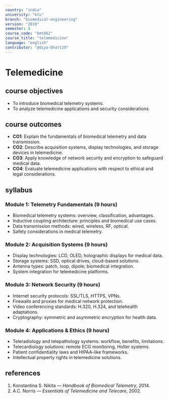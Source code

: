```yaml
---
country: "india"
university: "ktu"
branch: "biomedical-engineering"
version: "2019"
semester: 8
course_code: "bmt862"
course_title: "telemedicine"
language: "english"
contributor: "@diya-bhatt29"
---
```


# Telemedicine

## course objectives
- To introduce biomedical telemetry systems.  
- To analyze telemedicine applications and security considerations.

## course outcomes
- **CO1**: Explain the fundamentals of biomedical telemetry and data transmission.  
- **CO2**: Describe acquisition systems, display technologies, and storage devices in telemedicine.  
- **CO3**: Apply knowledge of network security and encryption to safeguard medical data.  
- **CO4**: Evaluate telemedicine applications with respect to ethical and legal considerations.

## syllabus

### Module 1: Telemetry Fundamentals (9 hours)
- Biomedical telemetry systems: overview, classification, advantages.  
- Inductive coupling architecture: principles and biomedical use cases.  
- Data transmission methods: wired, wireless, RF, optical.  
- Safety considerations in medical telemetry.

### Module 2: Acquisition Systems (9 hours)
- Display technologies: LCD, OLED, holographic displays for medical data.  
- Storage systems: SSD, optical drives, cloud-based solutions.  
- Antenna types: patch, loop, dipole; biomedical integration.  
- System integration for telemedicine platforms.

### Module 3: Network Security (9 hours)
- Internet security protocols: SSL/TLS, HTTPS, VPNs.  
- Firewalls and proxies for medical network protection.  
- Video conferencing standards: H.320, H.324, and telehealth adaptations.  
- Cryptography: symmetric and asymmetric encryption for health data.

### Module 4: Applications & Ethics (9 hours)
- Teleradiology and telepathology systems: workflow, benefits, limitations.  
- Telecardiology solutions: remote ECG monitoring, Holter systems.  
- Patient confidentiality laws and HIPAA-like frameworks.  
- Intellectual property rights in telemedicine solutions.

## references
1. Konstantina S. Nikita — *Handbook of Biomedical Telemetry*, 2014.  
2. A.C. Norris — *Essentials of Telemedicine and Telecare*, 2002.
